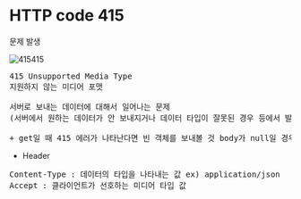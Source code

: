 HTTP code 415
=========
문제 발생

![415415](https://user-images.githubusercontent.com/62700252/107880348-7ad02f80-6f21-11eb-90fd-b00799284818.png)
<pre>
415 Unsupported Media Type
지원하지 않는 미디어 포맷 

서버로 보내는 데이터에 대해서 일어나는 문제
(서버에서 원하는 데이터가 안 보내지거나 데이터 타입이 잘못된 경우 등에서 발생)

+ get일 때 415 에러가 나타난다면 빈 객체를 보내볼 것 body가 null일 경우 415가 뜰 수도 있음. 
</pre> 

- Header
 <pre>
Content-Type : 데이터의 타입을 나타내는 값 ex) application/json
Accept : 클라이언트가 선호하는 미디어 타입 값 
 </pre>
 